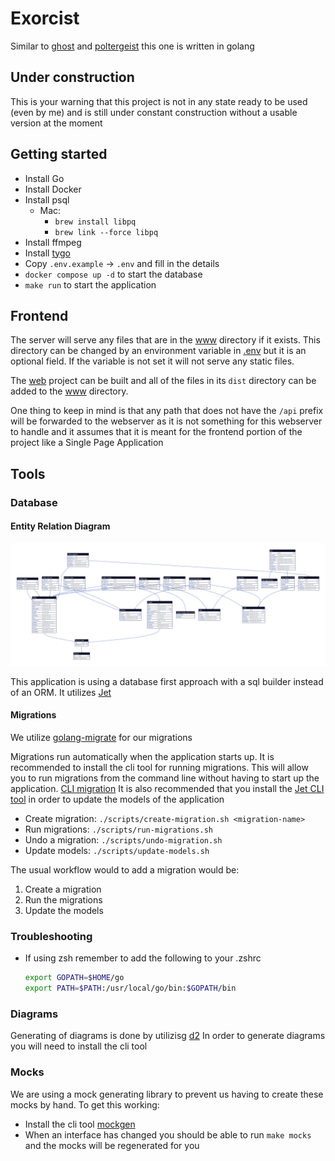 # Exorcist

Similar to [ghost](https://github.com/slugger7/ghost-media) and [poltergeist](https://github.com/slugger7/poltergeist) this one is written in golang

## Under construction

This is your warning that this project is not in any state ready to be used (even by me) and is still under constant construction without a usable version at the moment

## Getting started

- Install Go
- Install Docker
- Install psql
  - Mac:
    - `brew install libpq`
    - `brew link --force libpq`
- Install ffmpeg
- Install [tygo](https://github.com/gzuidhof/tygo)
- Copy `.env.example` -> `.env` and fill in the details
- `docker compose up -d` to start the database
- `make run` to start the application

## Frontend

The server will serve any files that are in the [www](./www) directory if it exists. This directory can be changed by an environment variable in [.env](.env) but it is an optional field.
If the variable is not set it will not serve any static files.

The [web](https://github.com/slugger7/exorcist-web) project can be built and all of the files in its `dist` directory can be added to the [www](./www) directory.

One thing to keep in mind is that any path that does not have the `/api` prefix will be forwarded to the webserver as it is not something for this webserver to handle and it assumes that it is meant for the frontend portion of the project like a Single Page Application

## Tools

### Database

#### Entity Relation Diagram

![entity_relation_diagram](./diagrams/out/entity_relation_diagram.d2.svg)

This application is using a database first approach with a sql builder instead of an ORM.
It utilizes [Jet](https://github.com/go-jet/jet)

#### Migrations

We utilize [golang-migrate](https://github.com/golang-migrate/migrate) for our migrations

Migrations run automatically when the application starts up.
It is recommended to install the cli tool for running migrations. This will allow you to run migrations from the command line without having to start up the application. [CLI migration](https://github.com/golang-migrate/migrate/tree/master/cmd/migrate)
It is also recommended that you install the [Jet CLI tool](https://github.com/go-jet/jet?tab=readme-ov-file#prerequisites) in order to update the models of the application

- Create migration: `./scripts/create-migration.sh <migration-name>`
- Run migrations: `./scripts/run-migrations.sh`
- Undo a migration: `./scripts/undo-migration.sh`
- Update models: `./scripts/update-models.sh`

The usual workflow would to add a migration would be:

1. Create a migration
1. Run the migrations
1. Update the models

### Troubleshooting

- If using zsh remember to add the following to your .zshrc

  ```bash
  export GOPATH=$HOME/go  
  export PATH=$PATH:/usr/local/go/bin:$GOPATH/bin
  ```

### Diagrams

Generating of diagrams is done by utilizisg [d2](https://d2lang.com/)
In order to generate diagrams you will need to install the cli tool

### Mocks

We are using a mock generating library to prevent us having to create these mocks by hand. To get this working:

- Install the cli tool [mockgen](https://github.com/uber-go/mock)
- When an interface has changed you should be able to run `make mocks` and the mocks will be regenerated for you
